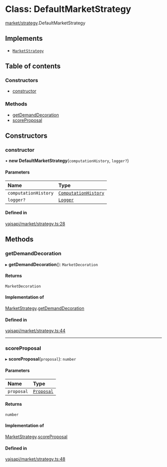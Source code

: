 # Class: DefaultMarketStrategy

[market/strategy](../modules/market_strategy.md).DefaultMarketStrategy

## Implements

- [`MarketStrategy`](../interfaces/market_strategy.MarketStrategy.md)

## Table of contents

### Constructors

- [constructor](market_strategy.DefaultMarketStrategy.md#constructor)

### Methods

- [getDemandDecoration](market_strategy.DefaultMarketStrategy.md#getdemanddecoration)
- [scoreProposal](market_strategy.DefaultMarketStrategy.md#scoreproposal)

## Constructors

### constructor

• **new DefaultMarketStrategy**(`computationHistory`, `logger?`)

#### Parameters

| Name | Type |
| :------ | :------ |
| `computationHistory` | [`ComputationHistory`](../interfaces/market_strategy.ComputationHistory.md) |
| `logger?` | [`Logger`](../interfaces/utils_logger.Logger.md) |

#### Defined in

[yajsapi/market/strategy.ts:28](https://github.com/golemfactory/yajsapi/blob/e4105b2/yajsapi/market/strategy.ts#L28)

## Methods

### getDemandDecoration

▸ **getDemandDecoration**(): `MarketDecoration`

#### Returns

`MarketDecoration`

#### Implementation of

[MarketStrategy](../interfaces/market_strategy.MarketStrategy.md).[getDemandDecoration](../interfaces/market_strategy.MarketStrategy.md#getdemanddecoration)

#### Defined in

[yajsapi/market/strategy.ts:44](https://github.com/golemfactory/yajsapi/blob/e4105b2/yajsapi/market/strategy.ts#L44)

___

### scoreProposal

▸ **scoreProposal**(`proposal`): `number`

#### Parameters

| Name | Type |
| :------ | :------ |
| `proposal` | [`Proposal`](market_proposal.Proposal.md) |

#### Returns

`number`

#### Implementation of

[MarketStrategy](../interfaces/market_strategy.MarketStrategy.md).[scoreProposal](../interfaces/market_strategy.MarketStrategy.md#scoreproposal)

#### Defined in

[yajsapi/market/strategy.ts:48](https://github.com/golemfactory/yajsapi/blob/e4105b2/yajsapi/market/strategy.ts#L48)
